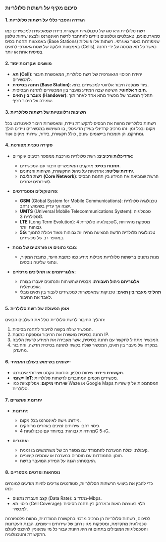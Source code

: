 ### סיכום מקיף על רשתות סלולריות

#### 1. הגדרה והסבר כללי על רשתות סלולריות
רשת סלולרית היא סוג של טכנולוגיית תקשורת ניידת שמאפשרת למכשירים כמו סמארטפונים, טאבלטים וטלפונים ניידים להתחבר לרשת האינטרנט ולבצע שיחות טלפון באמצעות תחנות בסיס (Base Stations) שמפוזרות באזור גאוגרפי. רשתות אלו פועלות באמצעות חלוקה של שטח גאוגרפי לתאים (Cells), כאשר כל תא מכוסה על ידי תחנה בסיסית אחת או יותר.

#### 2. מושגים ועקרונות יסוד
- **תא (Cell)**: יחידת הכיסוי הגאוגרפית של רשת סלולרית, המאפשרת חיבור למכשירים.
- **תחנה בסיסית (Base Station)**: ציוד שמקנה חיבור אלחוטי למכשירים בתא.
- **חיבור אלחוטי**: השיטה שבה המידע מועבר בין המכשירים לתחנה הבסיסית.
- **מעבר בין תאים (Handover)**: תהליך המעבר של מכשיר מתא אחד לאחר תוך שמירה על חיבור רציף.

#### 3. חשיבות ורלוונטיות של רשתות סלולריות
רשתות סלולריות מהוות את הבסיס לתקשורת ניידת, ומאפשרות חיבור לאינטרנט בכל מקום ובכל זמן. זהו מרכיב קרדינלי בעידן הדיגיטלי, בו השימוש במכשירים ניידים הולך ומתרקם. הן תומכות ביישומים שונים, כולל תקשורת, בידור, שירותי מיקום ועוד.

#### 4. סקירה טכנית מפורטת
- **אדריכלות ורכיבים**: רשת סלולרית מורכבת ממספר רכיבים עיקריים:
  - **תחנות בסיס**: מתקנים המאפשרים חיבור עם המכשירים.
  - **יחידות שליטה**: אחראיות על ניהול התקשורת, השיחות והנתונים.
  - **רשת הליבה (Core Network)**: הרשת שמביאה את המידע בין תחנות הבסיס לשירותים אחרים.
  
- **פרוטוקולים וסטנדרטים**: 
  - **GSM** (Global System for Mobile Communications): טכנולוגיה סלולרית ישנה אך עדיין בשימוש נרחב.
  - **UMTS** (Universal Mobile Telecommunications System): טכנולוגיה סלולרית 3G.
  - **LTE** (Long Term Evolution): טכנולוגיה סלולרית 4G, מספקת מהירויות גבוהות יותר.
  - **5G**: טכנולוגיה סלולרית חדשה המציעה מהירויות גבוהות מאוד ויכולת לתמוך במספר רב של מכשירים.

- **מבני נתונים או פורמטים של מנות**: 
  - מנות נתונים ברשתות סלולריות מכילות מידע כמו כתובת היעד, כתובת המקור, ונתוני שליטה נוספים.

- **אלגוריתמים או תהליכים מרכזיים**: 
  - **אלגוריתם ניהול תעבורה**: מבטיח שהשיחות והנתונים יועברו בצורה אופטימלית.
  - **תהליכי מעבר בין תאים**: טכניקות שמאפשרות למכשירים לעבור בין תאים מבלי לאבד את החיבור.

#### 5. אופן הפעולה של רשת סלולרית
תהליך החיבור לרשת סלולרית כולל את השלבים הבאים:
1. המכשיר שולח בקשה לחיבור לתחנה בסיסית.
2. תחנה בסיסית מאשרת את החיבור ומספקת כתובת IP.
3. המכשיר מתחיל לתקשר עם תחנה בסיסית, אשר מעבירה את המידע לרשת הליבה.
4. במקרה של מעבר בין תאים, המכשיר שולח בקשה לתחנה בסיסית חדשה, והחיבור מתעדכן.

#### 6. יישומים בשימוש בעולם האמיתי
- **תקשורת ניידת**: שיחות טלפון, הודעות טקסט ושירותי אינטרנט.
- **יישומי IoT**: מכשירים חכמים המחוברים לרשתות סלולריות.
- **שירותי מיקום**: אפליקציות כמו Waze או Google Maps המסתמכות על קישוריות סלולרית.

#### 7. יתרונות ואתגרים
- **יתרונות**:
  - ניידות: גישה לאינטרנט בכל מקום.
  - כיסוי רחב: שירותים זמינים באזורים מרוחקים.
  - מהירויות גבוהות: במיוחד עם טכנולוגיות 4G ו-5G.

- **אתגרים**:
  - קיבולת: יכולת המערכת להתמודד עם מספר רב של משתמשים בו זמנית.
  - חוסן: התמודדות עם חוסרים במערכת או עומסים קיצוניים.
  - האבטחה: הגנה על המידע המועבר ברשת.

#### 8. נוסחאות ופרטים מספריים
כדי להבין את ביצועי הרשתות הסלולריות, סטודנטים צריכים להיות מודעים למונחים כמו:
- קצב העברת נתונים (Data Rate): נמדד ב-Mbps.
- כיסוי תא (Cell Coverage): תלוי בעוצמת האות ובמרחק בין תחנה בסיסית למכשיר.

לסיכום, רשתות סלולריות הן מרכיב מרכזי בתקשורת המודרנית, מהוות פלטפורמה טכנולוגית מתקדמת, ומספקות מגוון רחב של שירותים ויישומים. הבנת העקרונות והטכנולוגיות המובילים בתחום זה היא חיונית עבור כל מי שמעוניין להיכנס לעולם התקשורת והטכנולוגיה.